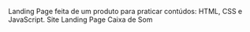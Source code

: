 Landing Page feita de um produto para praticar contúdos: HTML, CSS e JavaScript. Site Landing Page Caixa de Som
